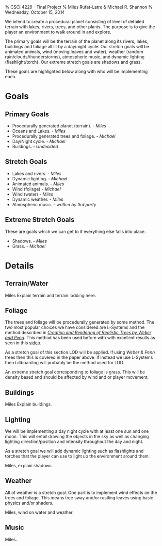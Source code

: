 % CSCI 4229 - Final Project
% Miles Rufat-Latre & Michael R. Shannon
% Wednesday, October 15, 2014


We intend to create a procedural planet consisting of level of detailed terrain
with lakes, rivers, trees, and other plants.  The purpose is to give the player
an environment to walk around in and explore.

The primary goals will be the terrain of the planet along its rivers, lakes,
buildings and foliage all lit by a day/night cycle.  Our stretch goals will be
animated animals, wind (moving leaves and water), weather (random
rain/clouds/thunderstorms), atmospheric music, and dynamic lighting
(flashlight/torch).  Our extreme stretch goals are shadows and grass.

These goals are highlighted below along with who will be implementing each.


Goals
=====

Primary Goals
-------------

+ Procedurally generated planet (terrain). - _Miles_
+ Oceans and Lakes. - _Miles_
+ Procedurally generated trees and foliage. - _Michael_
+ Day/Night cycle. - _Michael_
+ Buildings. - _Undecided_




Stretch Goals
-------------

+ Lakes and rivers. - _Miles_
+ Dynamic lighting. - _Michael_
+ Animated animals. - _Miles_
+ Wind (foliage) - _Michael_
+ Wind (water) - _Miles_
+ Dynamic weather. - _Miles_
+ Atmospheric music. - _written by 3rd party_




Extreme Stretch Goals
---------------------

These are goals which we can get to if everything else falls into place.

+ Shadows. - _Miles_
+ Grass. - _Michael_





Details
=======



Terrain/Water
-------------

Miles
Explain terrain and terrain lodding here.



Foliage
-------

The trees and foliage will be procedurally generated by some method.  The two
most popular choices we have considered are L-Systems and the method described
in _[Creation and Rendering of Realistic Trees by Weber and
Penn](http://www.cs.duke.edu/courses/fall02/cps124/resources/p119-weber.pdf)_.
This method has been used before with with excellent results as seen in this
[video](http://www.youtube.com/watch?v=9N0N6hxqOUQ).

As a stretch goal of this section LOD will be applied.  If using _Weber & Penn_
trees then this is covered in the paper above.  If instead we use L-Systems then
billboarding will probably be the method used for LOD.

An extreme stretch goal corresponding to foliage is grass.  This will be density
based and should be affected by wind and or player movement.



Buildings
---------

Miles
Explain buildings.



Lighting
--------

We will be implementing a day night cycle with at least one sun and one moon.
This will entail drawing the objects in the sky as well as changing lighting
direction/position and intensity throughout the day and night.

As a stretch goal we will add dynamic lighting such as flashlights and torches
that the player can use to light up the environment around them.



Miles, explain shadows.




Weather
-------

All of weather is a stretch goal.  One part is to implement wind effects on the
trees and foliage.  This means tree sway and/or rustling leaves using basic
physics and/or shaders.


Miles, wind on water and weather.




Music
-----

Miles.



